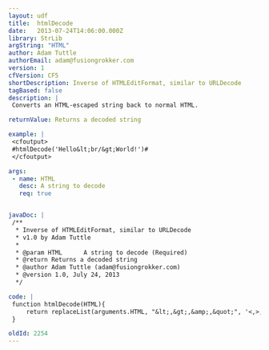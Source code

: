 ```yaml
---
layout: udf
title:  htmlDecode
date:   2013-07-24T14:06:00.000Z
library: StrLib
argString: "HTML"
author: Adam Tuttle
authorEmail: adam@fusiongrokker.com
version: 1
cfVersion: CF5
shortDescription: Inverse of HTMLEditFormat, similar to URLDecode
tagBased: false
description: |
 Converts an HTML-escaped string back to normal HTML.

returnValue: Returns a decoded string

example: |
 <cfoutput>
 #htmlDecode('Hello&lt;br/&gt;World!')#
 </cfoutput>

args:
 - name: HTML
   desc: A string to decode
   req: true


javaDoc: |
 /**
  * Inverse of HTMLEditFormat, similar to URLDecode
  * v1.0 by Adam Tuttle
  * 
  * @param HTML      A string to decode (Required)
  * @return Returns a decoded string 
  * @author Adam Tuttle (adam@fusiongrokker.com) 
  * @version 1.0, July 24, 2013 
  */

code: |
 function htmlDecode(HTML){
     return replaceList(arguments.HTML, "&lt;,&gt;,&amp;,&quot;", '<,>,&,"');
 }

oldId: 2254
---
```


